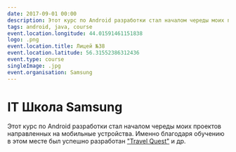 ```yaml
---
date: 2017-09-01 00:00
description: Этот курс по Android разработки стал началом череды моих проектов направленных на мобильные устройства. Именно благодаря обучению в этом месте был успешно разработан ["Travel Quest"](https://coolone.ru/projects/travel-quest/) и др.
tags: android, java, course
event.location.longitude: 44.01591461151838
logo: .png
event.location.title: Лицей №38
event.location.latitude: 56.31552386312436
event.type: course
singleImage: .jpg
event.organisation: Samsung
---
```

# IT Школа Samsung

Этот курс по Android разработки стал началом череды моих проектов направленных на мобильные устройства. Именно благодаря обучению в этом месте был успешно разработан ["Travel Quest"](https://coolone.ru/projects/travel-quest/) и др.